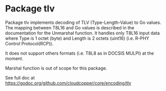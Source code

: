 Package tlv
===========

Package tlv implements decoding of TLV (Type-Length-Value) to Go values.
The mapping between T8L16 and Go values is described in the documentation
for the Unmarshal function.
It handles only T8L16 input data where Type is 1 octet (byte)
and Length is 2 octets (uint16) (i.e. R-PHY Control Protocol(RCP)).

It does not support others formats (i.e. T8L8 as in DOCSIS MULPI) at the moment.

Marshal function is out of scope for this package.

See full doc at https://godoc.org/github.com/cloudcopper/core/encoding/tlv
